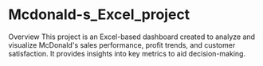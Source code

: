# Mcdonald-s_Excel_project
Overview
This project is an Excel-based dashboard created to analyze and visualize McDonald's sales performance, profit trends, and customer satisfaction. It provides insights into key metrics to aid decision-making.
